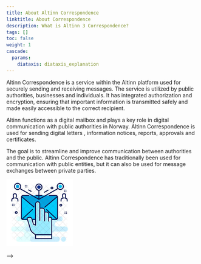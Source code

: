 ```yaml
---
title: About Altinn Correspondence
linktitle: About Correspondence
description: What is Altinn 3 Correspondence?
tags: []
toc: false
weight: 1
cascade:
  params:
    diataxis: diataxis_explanation
---
```


Altinn Correspondence is a service within the Altinn platform used for securely sending and receiving messages. The service is utilized by public authorities, businesses and individuals. It has integrated authorization and encryption, ensuring that important information is transmitted safely and made easily accessible to the correct recipient.  

Altinn functions as a digital mailbox and plays a key role in digital communication with public authorities in Norway. Altinn Correspondence is used for sending digital letters , information notices, reports, approvals and certificates.

The goal is to streamline and improve communication between authorities and the public. Altinn Correspondence has traditionally been used for communication with public entities, but it can also be used for message exchanges between private parties.

![altinn3-correspondence-logo](./altinn3-correspondence-logo.png "Altinn 3 Correspondence features secure and easy to use message exchange")


<!--
## Reading guide

This documentation is meant to cover the needs of several stakeholders,
with different roles and level of technical knowledge.

We suggest that you look into the terminology and basic concepts chapters as a start.

How to navigate from there depends on your role and competencies.

_Note: Further reading guides are planned. We appreciate your input._
<!-- Erik TBD: Add reference to where to give input -->
-->